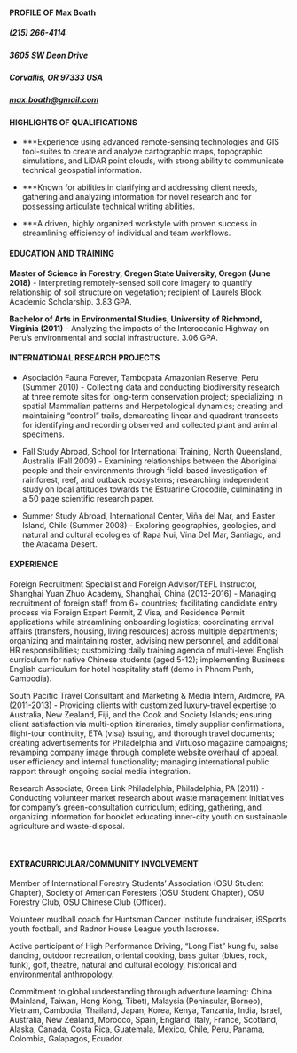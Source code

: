 #### PROFILE OF Max Boath
##### (215) 266-4114
##### 3605 SW Deon Drive
##### Corvallis, OR 97333 USA
##### max.boath@gmail.com



#### HIGHLIGHTS OF QUALIFICATIONS

* \*\*\*Experience using advanced remote-sensing technologies and GIS tool-suites to create and analyze cartographic maps, topographic simulations, and LiDAR point clouds, with strong ability to communicate technical geospatial information.

* \*\*\*Known for abilities in clarifying and addressing client needs, gathering and analyzing information for novel research and for possessing articulate technical writing abilities.

* \*\*\*A driven, highly organized workstyle with proven success in streamlining efficiency of individual and team workflows.

#### EDUCATION AND TRAINING

  **Master of Science in Forestry, Oregon State University, Oregon (June 2018)** - Interpreting remotely-sensed soil core imagery to quantify relationship of soil structure on vegetation; recipient of Laurels Block Academic Scholarship. 3.83 GPA.

  **Bachelor of Arts in Environmental Studies, University of Richmond, Virginia (2011)** - Analyzing the impacts of the Interoceanic Highway on Peru’s environmental and social infrastructure. 3.06 GPA.


#### INTERNATIONAL RESEARCH PROJECTS

*  Asociación Fauna Forever, Tambopata Amazonian Reserve, Peru (Summer 2010) - Collecting data and conducting biodiversity research at three remote sites for long-term conservation project; specializing in spatial Mammalian patterns and Herpetological dynamics; creating and maintaining “control” trails, demarcating linear and quadrant transects for identifying and recording observed and collected plant and animal specimens.

*  Fall Study Abroad, School for International Training, North Queensland, Australia (Fall 2009) - Examining relationships between the Aboriginal people and their environments through field-based investigation of rainforest, reef, and outback ecosystems; researching independent study on local attitudes towards the Estuarine Crocodile, culminating in a 50 page scientific research paper.

*  Summer Study Abroad, International Center, Viña del Mar, and Easter Island, Chile (Summer 2008) - Exploring geographies, geologies, and natural and cultural ecologies of Rapa Nui, Vina Del Mar, Santiago, and the Atacama Desert.


#### EXPERIENCE

  Foreign Recruitment Specialist and Foreign Advisor/TEFL Instructor, Shanghai Yuan Zhuo Academy, Shanghai, China (2013-2016) - Managing recruitment of foreign staff from 6+ countries; facilitating candidate entry process via Foreign Expert Permit, Z Visa, and Residence Permit applications while streamlining onboarding logistics; coordinating arrival affairs (transfers, housing, living resources) across multiple departments; organizing and maintaining roster, advising new personnel, and additional HR responsibilities; customizing daily training agenda of multi-level English curriculum for native Chinese students (aged 5-12); implementing Business English curriculum for hotel hospitality staff (demo in Phnom Penh, Cambodia).

  South Pacific Travel Consultant and Marketing & Media Intern, Ardmore, PA (2011-2013) - Providing clients with customized luxury-travel expertise to Australia, New Zealand, Fiji, and the Cook and Society Islands; ensuring client satisfaction via multi-option itineraries, timely supplier confirmations, flight-tour continuity, ETA (visa) issuing, and thorough travel documents; creating advertisements for Philadelphia and Virtuoso magazine campaigns; revamping company image through complete website overhaul of appeal, user efficiency and internal functionality; managing international public rapport through ongoing social media integration.

  Research Associate, Green Link Philadelphia, Philadelphia, PA (2011) - Conducting volunteer market research about waste management initiatives for company’s green-consultation curriculum; editing, gathering, and organizing information for booklet educating inner-city youth on sustainable agriculture and waste-disposal.

  ​

#### EXTRACURRICULAR/COMMUNITY INVOLVEMENT

  Member of International Forestry Students’ Association (OSU Student Chapter), Society of American Foresters (OSU Student Chapter), OSU Forestry Club, OSU Chinese Club (Officer).

  Volunteer mudball coach for Huntsman Cancer Institute fundraiser, i9Sports youth football, and Radnor House League youth lacrosse.

  Active participant of High Performance Driving, “Long Fist” kung fu, salsa dancing, outdoor recreation, oriental cooking, bass guitar (blues, rock, funk), golf, theatre, natural and cultural ecology, historical and environmental anthropology.

  Commitment to global understanding through adventure learning: China (Mainland, Taiwan, Hong Kong, Tibet), Malaysia (Peninsular, Borneo), Vietnam, Cambodia, Thailand, Japan, Korea, Kenya, Tanzania, India, Israel, Australia, New Zealand, Morocco, Spain, England, Italy, France, Scotland, Alaska, Canada, Costa Rica, Guatemala, Mexico, Chile, Peru, Panama, Colombia, Galapagos, Ecuador.
